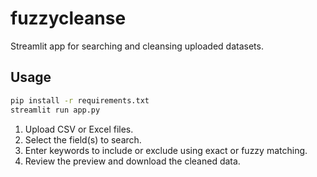 # fuzzycleanse

Streamlit app for searching and cleansing uploaded datasets.

## Usage

```bash
pip install -r requirements.txt
streamlit run app.py
```

1. Upload CSV or Excel files.
2. Select the field(s) to search.
3. Enter keywords to include or exclude using exact or fuzzy matching.
4. Review the preview and download the cleaned data.
